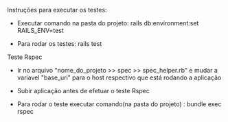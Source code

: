 Instruções para executar os testes:

- Executar comando na pasta do projeto: rails db:environment:set RAILS_ENV=test

- Para rodar os testes: rails test

Teste Rspec

- Ir no arquivo "nome_do_projeto >> spec >> spec_helper.rb" e mudar a variavel "base_uri" para o host respectivo que está rodando a aplicação

- Subir aplicação antes de efetuar o teste Rspec

- Para rodar o teste executar comando(na pasta do projeto) : bundle exec rspec
